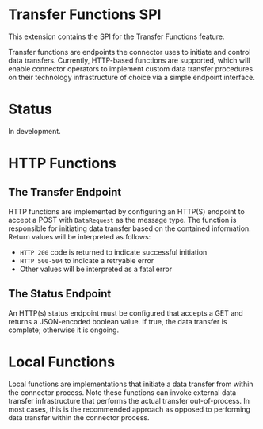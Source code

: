 # Transfer Functions SPI

This extension contains the SPI for the Transfer Functions feature. 

Transfer functions are endpoints the connector uses to initiate and control data transfers. Currently, HTTP-based functions are supported, which will enable connector operators to 
implement custom data transfer procedures on their technology infrastructure of choice via a simple endpoint interface.

# Status

In development. 
 
# HTTP Functions
   
## The Transfer Endpoint   

HTTP functions are implemented by configuring an HTTP(S) endpoint to accept a POST with `DataRequest` as the message type. The function is responsible for initiating data transfer 
based on the contained information. Return values will be interpreted as follows:

- `HTTP 200` code is returned to indicate successful initiation
- `HTTP 500-504` to indicate a retryable error
- Other values will be interpreted as a fatal error

## The Status Endpoint 
 
An HTTP(s) status endpoint must be configured that accepts a GET and returns a JSON-encoded boolean value. If true, the data transfer is complete; otherwise it is ongoing. 

# Local Functions

Local functions are implementations that initiate a data transfer from within the connector process. Note these functions can invoke external data transfer infrastructure that
performs the actual transfer out-of-process. In most cases, this is the recommended approach as opposed to performing data transfer within the connector process.  
